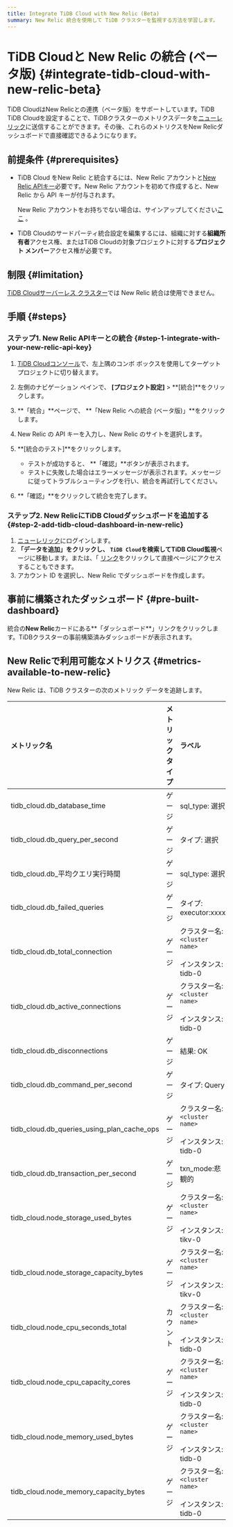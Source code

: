 ```yaml
---
title: Integrate TiDB Cloud with New Relic (Beta)
summary: New Relic 統合を使用して TiDB クラスターを監視する方法を学習します。
---
```


# TiDB Cloudと New Relic の統合 (ベータ版) {#integrate-tidb-cloud-with-new-relic-beta}

TiDB CloudはNew Relicとの連携（ベータ版）をサポートしています。TiDB TiDB Cloudを設定することで、TiDBクラスターのメトリクスデータを[ニューレリック](https://newrelic.com/)に送信することができます。その後、これらのメトリクスをNew Relicダッシュボードで直接確認できるようになります。

## 前提条件 {#prerequisites}

-   TiDB Cloud をNew Relic と統合するには、New Relic アカウントと[New Relic APIキー](https://one.newrelic.com/admin-portal/api-keys/home?)必要です。New Relic アカウントを初めて作成すると、New Relic から API キーが付与されます。

    New Relic アカウントをお持ちでない場合は、サインアップしてください[ここ](https://newrelic.com/signup) 。

-   TiDB Cloudのサードパーティ統合設定を編集するには、組織に対する**組織所有者**アクセス権、またはTiDB Cloudの対象プロジェクトに対する**プロジェクト メンバー**アクセス権が必要です。

## 制限 {#limitation}

[TiDB Cloudサーバーレス クラスター](/tidb-cloud/select-cluster-tier.md#tidb-cloud-serverless)では New Relic 統合は使用できません。

## 手順 {#steps}

### ステップ1. New Relic APIキーとの統合 {#step-1-integrate-with-your-new-relic-api-key}

1.  [TiDB Cloudコンソール](https://tidbcloud.com)で、左上隅のコンボ ボックスを使用してターゲット プロジェクトに切り替えます。

2.  左側のナビゲーション ペインで、 **[プロジェクト設定]** &gt; **[統合]**をクリックします。

3.  **「統合」**ページで、 **「New Relic への統合 (ベータ版)」**をクリックします。

4.  New Relic の API キーを入力し、New Relic のサイトを選択します。

5.  **[統合のテスト]**をクリックします。

    -   テストが成功すると、 **「確認」**ボタンが表示されます。
    -   テストに失敗した場合はエラーメッセージが表示されます。メッセージに従ってトラブルシューティングを行い、統合を再試行してください。

6.  **「確認」**をクリックして統合を完了します。

### ステップ2. New RelicにTiDB Cloudダッシュボードを追加する {#step-2-add-tidb-cloud-dashboard-in-new-relic}

1.  [ニューレリック](https://one.newrelic.com/)にログインします。
2.  **「データを追加」**をクリックし、 `TiDB Cloud`を検索して**TiDB Cloud監視**ページに移動します。または、「 [リンク](https://one.newrelic.com/marketplace?state=79bf274b-0c01-7960-c85c-3046ca96568e)をクリックして直接ページにアクセスすることもできます。
3.  アカウント ID を選択し、New Relic でダッシュボードを作成します。

## 事前に構築されたダッシュボード {#pre-built-dashboard}

統合の**New Relic**カードにある**「ダッシュボード**」リンクをクリックします。TiDBクラスターの事前構築済みダッシュボードが表示されます。

## New Relicで利用可能なメトリクス {#metrics-available-to-new-relic}

New Relic は、TiDB クラスターの次のメトリック データを追跡します。

| メトリック名                                     | メトリックタイプ | ラベル                                                                                                                                   | 説明                                                                                                     |
| :----------------------------------------- | :------- | :------------------------------------------------------------------------------------------------------------------------------------ | :----------------------------------------------------------------------------------------------------- |
| tidb_cloud.db_database_time                | ゲージ      | sql_type: 選択|挿入|...<br/><br/>クラスター名: `<cluster name>`<br/><br/>インスタンス: tidb-0|tidb-1…<br/><br/>コンポーネント: `tidb`                        | すべてのプロセスの CPU 時間とアイドル状態ではない待機時間を含む、TiDB で実行されているすべての SQL ステートメントによって 1 秒あたりに消費される合計時間。                 |
| tidb_cloud.db_query_per_second             | ゲージ      | タイプ: 選択|挿入|...<br/><br/>クラスター名: `<cluster name>`<br/><br/>インスタンス: tidb-0|tidb-1…<br/><br/>コンポーネント: `tidb`                             | すべての TiDB インスタンスで 1 秒あたりに実行された SQL ステートメントの数。1 、 `SELECT` 、 `UPDATE` 、およびその他のタイプの`INSERT`に従ってカウントされます。 |
| tidb_cloud.db_平均クエリ実行時間                    | ゲージ      | sql_type: 選択|挿入|...<br/><br/>クラスター名: `<cluster name>`<br/><br/>インスタンス: tidb-0|tidb-1…<br/><br/>コンポーネント: `tidb`                        | クライアントのネットワーク要求が TiDB に送信されてから、TiDB が要求を実行した後にクライアントに返されるまでの期間。                                        |
| tidb_cloud.db_failed_queries               | ゲージ      | タイプ: executor:xxxx|parser:xxxx|...<br/><br/>クラスター名: `<cluster name>`<br/><br/>インスタンス: tidb-0|tidb-1…<br/><br/>コンポーネント: `tidb`         | 各 TiDB インスタンスで 1 秒あたりに発生する SQL 実行エラーに応じたエラー タイプ (構文エラーや主キーの競合など) の統計。                                  |
| tidb_cloud.db_total_connection             | ゲージ      | クラスター名: `<cluster name>`<br/><br/>インスタンス: tidb-0|tidb-1…<br/><br/>コンポーネント: `tidb`                                                     | TiDBサーバーの現在の接続数。                                                                                       |
| tidb_cloud.db_active_connections           | ゲージ      | クラスター名: `<cluster name>`<br/><br/>インスタンス: tidb-0|tidb-1…<br/><br/>コンポーネント: `tidb`                                                     | アクティブな接続の数。                                                                                            |
| tidb_cloud.db_disconnections               | ゲージ      | 結果: OK|エラー|未定<br/><br/>クラスター名: `<cluster name>`<br/><br/>インスタンス: tidb-0|tidb-1…<br/><br/>コンポーネント: `tidb`                              | 切断されたクライアントの数。                                                                                         |
| tidb_cloud.db_command_per_second           | ゲージ      | タイプ: Query|StmtPrepare|...<br/><br/>クラスター名: `<cluster name>`<br/><br/>インスタンス: tidb-0|tidb-1…<br/><br/>コンポーネント: `tidb`                 | TiDB が 1 秒あたりに処理したコマンドの数。コマンド実行結果の成功または失敗によって分類されます。                                                   |
| tidb_cloud.db_queries_using_plan_cache_ops | ゲージ      | クラスター名: `<cluster name>`<br/><br/>インスタンス: tidb-0|tidb-1…<br/><br/>コンポーネント: `tidb`                                                     | [プランキャッシュ](/sql-prepared-plan-cache.md)回使用するクエリの統計。実行プランキャッシュは、プリペアドステートメントコマンドのみをサポートします。             |
| tidb_cloud.db_transaction_per_second       | ゲージ      | txn_mode:悲観的|楽観的<br/><br/>タイプ: 中止|コミット|...<br/><br/>クラスター名: `<cluster name>`<br/><br/>インスタンス: tidb-0|tidb-1…<br/><br/>コンポーネント: `tidb` | 1 秒あたりに実行されるトランザクションの数。                                                                                |
| tidb_cloud.node_storage_used_bytes         | ゲージ      | クラスター名: `<cluster name>`<br/><br/>インスタンス: tikv-0|tikv-1…|tiflash-0|tiflash-1…<br/><br/>コンポーネント: tikv|tiflash                          | TiKV/ TiFlashノードのディスク使用量（バイト単位）。                                                                       |
| tidb_cloud.node_storage_capacity_bytes     | ゲージ      | クラスター名: `<cluster name>`<br/><br/>インスタンス: tikv-0|tikv-1…|tiflash-0|tiflash-1…<br/><br/>コンポーネント: tikv|tiflash                          | TiKV/ TiFlashノードのディスク容量 (バイト単位)。                                                                       |
| tidb_cloud.node_cpu_seconds_total          | カウント     | クラスター名: `<cluster name>`<br/><br/>インスタンス: tidb-0|tidb-1…|tikv-0…|tiflash-0…<br/><br/>コンポーネント: tidb|tikv|tiflash                       | TiDB/TiKV/ TiFlashノードの CPU 使用率。                                                                        |
| tidb_cloud.node_cpu_capacity_cores         | ゲージ      | クラスター名: `<cluster name>`<br/><br/>インスタンス: tidb-0|tidb-1…|tikv-0…|tiflash-0…<br/><br/>コンポーネント: tidb|tikv|tiflash                       | TiDB/TiKV/ TiFlashノードの CPU コアの制限。                                                                      |
| tidb_cloud.node_memory_used_bytes          | ゲージ      | クラスター名: `<cluster name>`<br/><br/>インスタンス: tidb-0|tidb-1…|tikv-0…|tiflash-0…<br/><br/>コンポーネント: tidb|tikv|tiflash                       | TiDB/TiKV/ TiFlashノードの使用済みメモリ(バイト単位)。                                                                  |
| tidb_cloud.node_memory_capacity_bytes      | ゲージ      | クラスター名: `<cluster name>`<br/><br/>インスタンス: tidb-0|tidb-1…|tikv-0…|tiflash-0…<br/><br/>コンポーネント: tidb|tikv|tiflash                       | TiDB/TiKV/ TiFlashノードのメモリ容量 (バイト単位)。                                                                   |
